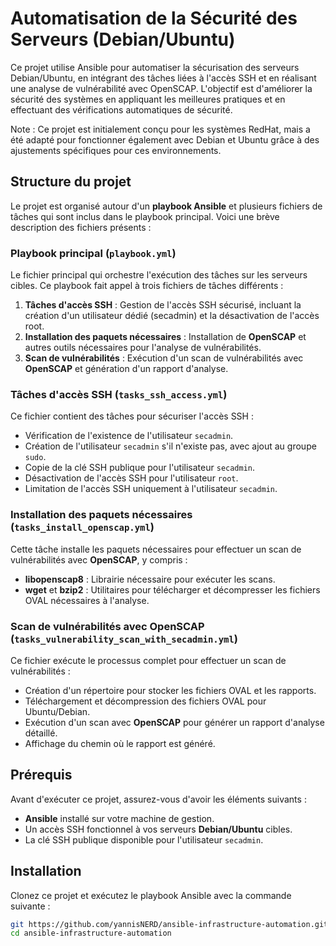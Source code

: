 # Automatisation de la Sécurité des Serveurs  (Debian/Ubuntu)

Ce projet utilise Ansible pour automatiser la sécurisation des serveurs Debian/Ubuntu, en intégrant des tâches liées à l'accès SSH et en réalisant une analyse de vulnérabilité avec OpenSCAP. L'objectif est d'améliorer la sécurité des systèmes en appliquant les meilleures pratiques et en effectuant des vérifications automatiques de sécurité.

Note : Ce projet est initialement conçu pour les systèmes RedHat, mais a été adapté pour fonctionner également avec Debian et Ubuntu grâce à des ajustements spécifiques pour ces environnements.

## Structure du projet

Le projet est organisé autour d'un **playbook Ansible** et plusieurs fichiers de tâches qui sont inclus dans le playbook principal. Voici une brève description des fichiers présents :

### Playbook principal (`playbook.yml`)

Le fichier principal qui orchestre l'exécution des tâches sur les serveurs cibles. Ce playbook fait appel à trois fichiers de tâches différents :
1. **Tâches d'accès SSH** : Gestion de l'accès SSH sécurisé, incluant la création d'un utilisateur dédié (secadmin) et la désactivation de l'accès root.
2. **Installation des paquets nécessaires** : Installation de **OpenSCAP** et autres outils nécessaires pour l'analyse de vulnérabilités.
3. **Scan de vulnérabilités** : Exécution d'un scan de vulnérabilités avec **OpenSCAP** et génération d'un rapport d'analyse.

### Tâches d'accès SSH (`tasks_ssh_access.yml`)

Ce fichier contient des tâches pour sécuriser l'accès SSH :
- Vérification de l'existence de l'utilisateur `secadmin`.
- Création de l'utilisateur `secadmin` s'il n'existe pas, avec ajout au groupe `sudo`.
- Copie de la clé SSH publique pour l'utilisateur `secadmin`.
- Désactivation de l'accès SSH pour l'utilisateur `root`.
- Limitation de l'accès SSH uniquement à l'utilisateur `secadmin`.

### Installation des paquets nécessaires (`tasks_install_openscap.yml`)

Cette tâche installe les paquets nécessaires pour effectuer un scan de vulnérabilités avec **OpenSCAP**, y compris :
- **libopenscap8** : Librairie nécessaire pour exécuter les scans.
- **wget** et **bzip2** : Utilitaires pour télécharger et décompresser les fichiers OVAL nécessaires à l'analyse.

### Scan de vulnérabilités avec OpenSCAP (`tasks_vulnerability_scan_with_secadmin.yml`)

Ce fichier exécute le processus complet pour effectuer un scan de vulnérabilités :
- Création d'un répertoire pour stocker les fichiers OVAL et les rapports.
- Téléchargement et décompression des fichiers OVAL pour Ubuntu/Debian.
- Exécution d'un scan avec **OpenSCAP** pour générer un rapport d'analyse détaillé.
- Affichage du chemin où le rapport est généré.

## Prérequis

Avant d'exécuter ce projet, assurez-vous d'avoir les éléments suivants :
- **Ansible** installé sur votre machine de gestion.
- Un accès SSH fonctionnel à vos serveurs **Debian/Ubuntu** cibles.
- La clé SSH publique disponible pour l'utilisateur `secadmin`.

## Installation

Clonez ce projet et exécutez le playbook Ansible avec la commande suivante :

```bash
git https://github.com/yannisNERD/ansible-infrastructure-automation.git
cd ansible-infrastructure-automation

